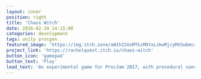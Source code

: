 ```yaml
---
layout: inner
position: right
title: 'Chaos Witch'
date: 2016-02-20 14:15:00
categories: development
tags: unity procgen
featured_image: 'https://img.itch.zone/aW1hZ2UvMTkzMDYxLzkwMjcyMS5wbmc=/original/SL4t9V.png'
project_link: 'https://rachelquest.itch.io/chaos-witch'
button_icon: 'gamepad'
button_text: 'Play'
lead_text: 'An experimental game for ProcJam 2017, with procedural sandbox/card mechanics'
---
```

